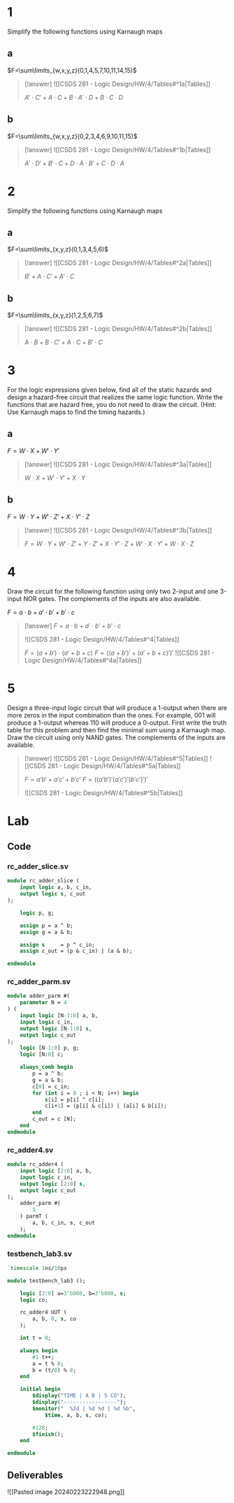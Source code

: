 # 1

Simplify the following functions using Karnaugh maps

## a


$F=\sum\limits_{w,x,y,z}(0,1,4,5,7,10,11,14,15)$

> [!answer]
> ![[CSDS 281 - Logic Design/HW/4/Tables#^1a|Tables]]
> 
> $A'\cdot C'+A\cdot C+B\cdot A'\cdot D+B\cdot C\cdot D$

## b

$F=\sum\limits_{w,x,y,z}(0,2,3,4,6,9,10,11,15)$

> [!answer]
> ![[CSDS 281 - Logic Design/HW/4/Tables#^1b|Tables]]
> 
> $A'\cdot D'+B'\cdot C+D\cdot A\cdot B'+C\cdot D\cdot A$

# 2

Simplify the following functions using Karnaugh maps

## a

$F=\sum\limits_{x,y,z}(0,1,3,4,5,6)$

> [!answer]
> ![[CSDS 281 - Logic Design/HW/4/Tables#^2a|Tables]]
> 
> $B'+A\cdot C'+A'\cdot C$

## b

$F=\sum\limits_{x,y,z}(1,2,5,6,7)$

> [!answer]
> ![[CSDS 281 - Logic Design/HW/4/Tables#^2b|Tables]]
> 
> $A\cdot B+B\cdot C'+A\cdot C+B'\cdot C$

# 3

For the logic expressions given below, find all of the static hazards and design a hazard-free circuit that realizes the same logic function. Write the functions that are hazard free, you do not need to draw the circuit. (Hint: Use Karnaugh maps to find the timing hazards.)

## a

$F=W\cdot X+W'\cdot Y'$

> [!answer]
> ![[CSDS 281 - Logic Design/HW/4/Tables#^3a|Tables]]
> 
> $W\cdot X+W'\cdot Y'+X\cdot Y$

## b

$F=W\cdot Y+W'\cdot Z'+X\cdot Y'\cdot Z$

> [!answer]
> ![[CSDS 281 - Logic Design/HW/4/Tables#^3b|Tables]]
> 
> $F=W\cdot Y+W'\cdot Z'+Y\cdot Z'+X\cdot Y'\cdot Z+W'\cdot X\cdot Y'+W\cdot X\cdot Z$

# 4

Draw the circuit for the following function using only two 2-input and one 3-input NOR gates. The complements of the inputs are also available.

$F = a\cdot b + a'\cdot b' + b'\cdot c$

> [!answer]
> $F = a\cdot b + a'\cdot b' + b'\cdot c$
> 
> ![[CSDS 281 - Logic Design/HW/4/Tables#^4|Tables]]
> 
> $F = (a+b')\cdot(a'+b+c)$
> $F = ((a+b')'+(a'+b+c)')'$
> ![[CSDS 281 - Logic Design/HW/4/Tables#^4a|Tables]]

# 5

Design a three-input logic circuit that will produce a 1-output when there are more zeros in the input combination than the ones. For example, 001 will produce a 1-output whereas 110 will produce a 0-output. First write the truth table for this problem and then find the minimal sum using a Karnaugh map. Draw the circuit using only NAND gates. The complements of the inputs are available.

> [!answer]
> ![[CSDS 281 - Logic Design/HW/4/Tables#^5|Tables]]
> ![[CSDS 281 - Logic Design/HW/4/Tables#^5a|Tables]]
> 
> $F=a'b'+a'c'+b'c'$
> $F=((a'b')'(a'c')'(b'c')')'$
> 
> ![[CSDS 281 - Logic Design/HW/4/Tables#^5b|Tables]]

# Lab

## Code

### rc_adder_slice.sv

```systemverilog
module rc_adder_slice (
    input logic a, b, c_in,
    output logic s, c_out
);

    logic p, g;

    assign p = a ^ b;
    assign g = a & b;

    assign s     = p ^ c_in;
    assign c_out = (p & c_in) | (a & b);

endmodule
```

### rc_adder_parm.sv

```systemverilog
module adder_parm #(
    parameter N = 4
) (
    input logic [N-1:0] a, b,
    input logic c_in,
    output logic [N-1:0] s,
    output logic c_out
);
    logic [N-1:0] p, g;
    logic [N:0] c;

    always_comb begin
        p = a ^ b;
        g = a & b;
        c[0] = c_in;
        for (int i = 0 ; i < N; i++) begin
            s[i] = p[i] ^ c[i];
            c[i+1] = (p[i] & c[i]) | (a[i] & b[i]);
        end
        c_out = c [N];
    end
endmodule
```

### rc_adder4.sv

```systemverilog
module rc_adder4 (
    input logic [2:0] a, b,
    input logic c_in,
    output logic [2:0] s,
    output logic c_out
);
    adder_parm #(
        3
    ) parmT (
        a, b, c_in, s, c_out
    );
endmodule
```

### testbench_lab3.sv

```systemverilog
`timescale 1ns/10ps

module testbench_lab3 ();

    logic [2:0] a=3'b000, b=3'b000, s;
    logic co;

    rc_adder4 UUT (
        a, b, 0, s, co
    );

    int t = 0;

    always begin
        #1 t++;
        a = t % 8;
        b = (t/8) % 8;
    end

    initial begin
        $display("TIME | A B | S CO");
        $display("-----------------");
        $monitor("  %2d | %d %d | %d %b",
            $time, a, b, s, co);

        #128;
        $finish();
    end

endmodule
```

## Deliverables


![[Pasted image 20240223222948.png]]
